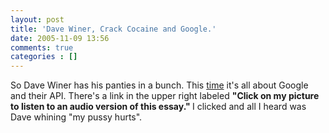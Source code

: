 ```yaml
---
layout: post
title: 'Dave Winer, Crack Cocaine and Google.'
date: 2005-11-09 13:56
comments: true
categories : []
---  
```


So Dave Winer has his panties in a bunch. This <a href="http://www.clonethegoogleapi.com/">time</a> it's all about Google and their API.  There's a link in the upper right labeled <strong>"Click on my picture to listen to an audio version of this essay." </strong> I clicked and all I heard was Dave whining "my pussy hurts".



